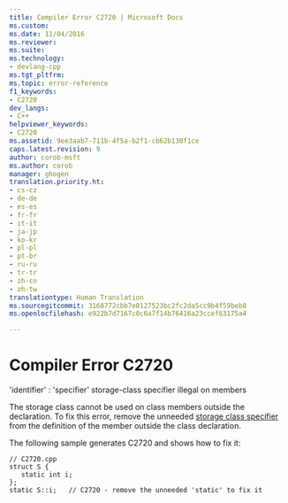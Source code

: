 ```yaml
---
title: Compiler Error C2720 | Microsoft Docs
ms.custom: 
ms.date: 11/04/2016
ms.reviewer: 
ms.suite: 
ms.technology:
- devlang-cpp
ms.tgt_pltfrm: 
ms.topic: error-reference
f1_keywords:
- C2720
dev_langs:
- C++
helpviewer_keywords:
- C2720
ms.assetid: 9ee3aab7-711b-4f5a-b2f1-cb62b130f1ce
caps.latest.revision: 9
author: corob-msft
ms.author: corob
manager: ghogen
translation.priority.ht:
- cs-cz
- de-de
- es-es
- fr-fr
- it-it
- ja-jp
- ko-kr
- pl-pl
- pt-br
- ru-ru
- tr-tr
- zh-cn
- zh-tw
translationtype: Human Translation
ms.sourcegitcommit: 3168772cbb7e8127523bc2fc2da5cc9b4f59beb8
ms.openlocfilehash: e922b7d7167c0c6a7f14b76416a23ccef63175a4

---
```

# Compiler Error C2720
'identifier' : 'specifier' storage-class specifier illegal on members  
  
 The storage class cannot be used on class members outside the declaration. To fix this error, remove the unneeded [storage class specifier](http://msdn.microsoft.com/en-us/10b3d22d-cb40-450b-994b-08cf9a211b6c) from the definition of the member outside the class declaration.  
  
 The following sample generates C2720 and shows how to fix it:  
  
```  
// C2720.cpp  
struct S {  
   static int i;  
};  
static S::i;   // C2720 - remove the unneeded 'static' to fix it  
  
```


<!--HONumber=Jan17_HO1-->


